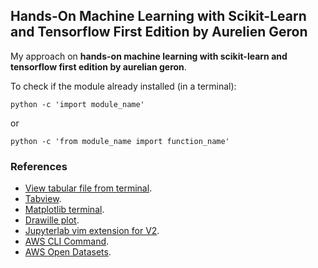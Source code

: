 ## Hands-On Machine Learning with Scikit-Learn and Tensorflow First Edition by Aurelien Geron

My approach on **hands-on machine learning with scikit-learn and tensorflow first edition by aurelian geron**.

To check if the module already installed (in a terminal):
```
python -c 'import module_name'
```
or
```
python -c 'from module_name import function_name'
```

### References
- [View tabular file from terminal](https://stackoverflow.com/questions/1875305/view-tabular-file-such-as-csv-from-command-line).
- [Tabview](https://github.com/TabViewer/tabview).
- [Matplotlib terminal](https://github.com/matrach/matplotlib-terminal).
- [Drawille plot](https://github.com/gooofy/drawilleplot).
- [Jupyterlab vim extension for V2](https://github.com/jwkvam/jupyterlab-vim/pull/123).
- [AWS CLI Command](https://docs.aws.amazon.com/cli/latest/reference/s3/cp.html).
- [AWS Open Datasets](https://registry.opendata.aws/).

